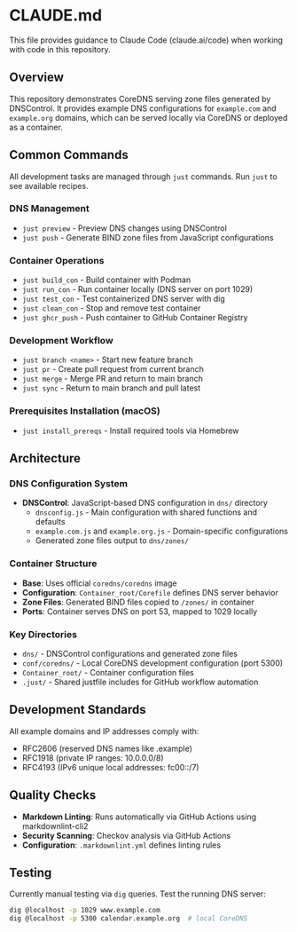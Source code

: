 # CLAUDE.md

This file provides guidance to Claude Code (claude.ai/code) when working with code in this repository.

## Overview

This repository demonstrates CoreDNS serving zone files generated by DNSControl. It provides example DNS configurations for `example.com` and `example.org` domains, which can be served locally via CoreDNS or deployed as a container.

## Common Commands

All development tasks are managed through `just` commands. Run `just` to see available recipes.

### DNS Management
- `just preview` - Preview DNS changes using DNSControl
- `just push` - Generate BIND zone files from JavaScript configurations

### Container Operations  
- `just build_con` - Build container with Podman
- `just run_con` - Run container locally (DNS server on port 1029)
- `just test_con` - Test containerized DNS server with dig
- `just clean_con` - Stop and remove test container
- `just ghcr_push` - Push container to GitHub Container Registry

### Development Workflow
- `just branch <name>` - Start new feature branch
- `just pr` - Create pull request from current branch
- `just merge` - Merge PR and return to main branch
- `just sync` - Return to main branch and pull latest

### Prerequisites Installation (macOS)
- `just install_prereqs` - Install required tools via Homebrew

## Architecture

### DNS Configuration System
- **DNSControl**: JavaScript-based DNS configuration in `dns/` directory
  - `dnsconfig.js` - Main configuration with shared functions and defaults
  - `example.com.js` and `example.org.js` - Domain-specific configurations
  - Generated zone files output to `dns/zones/`

### Container Structure
- **Base**: Uses official `coredns/coredns` image
- **Configuration**: `Container_root/Corefile` defines DNS server behavior
- **Zone Files**: Generated BIND files copied to `/zones/` in container
- **Ports**: Container serves DNS on port 53, mapped to 1029 locally

### Key Directories
- `dns/` - DNSControl configurations and generated zone files
- `conf/coredns/` - Local CoreDNS development configuration (port 5300)
- `Container_root/` - Container configuration files
- `.just/` - Shared justfile includes for GitHub workflow automation

## Development Standards

All example domains and IP addresses comply with:
- RFC2606 (reserved DNS names like .example)
- RFC1918 (private IP ranges: 10.0.0.0/8)  
- RFC4193 (IPv6 unique local addresses: fc00::/7)

## Quality Checks

- **Markdown Linting**: Runs automatically via GitHub Actions using markdownlint-cli2
- **Security Scanning**: Checkov analysis via GitHub Actions
- **Configuration**: `.markdownlint.yml` defines linting rules

## Testing

Currently manual testing via `dig` queries. Test the running DNS server:
```bash
dig @localhost -p 1029 www.example.com
dig @localhost -p 5300 calendar.example.org  # local CoreDNS
```